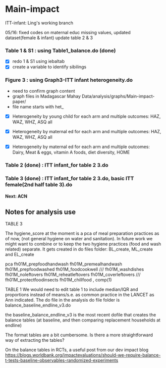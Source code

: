 # Main-impact


ITT-infant: Ling's working branch


05/16: 
fixed codes on maternal educ missing values, updated dataset(female & infant)
update table 2 & 3

### Table 1 & S1 : using Table1_balance.do (done)
- [x] redo 1 & S1 using iebaltab
- [x] create a variable to identify sibilings

### Figure 3 : using Graph3-ITT infant heterogeneity.do
- need to confirm graph content
- graph files in Madagascar Mahay Data/analysis/graphs/Main-impact-paper/
- file name starts with het_
- [x] Heterogeneity by young child for each arm and multiple outcomes: HAZ, WAZ, WHZ, ASQ all
- [x] Heterogeneity by maternal ed for each arm and multiple outcomes: HAZ, WAZ, WHZ, ASQ all
- [x] Heterogeneity by maternal ed for each arm and multiple outcomes: Dairy, Meat & eggs, vitamin A foods, diet diversity, HOME



### Table 2 (done) : ITT infant_for table 2 3.do 

 
### Table 3 (done) : ITT infant_for table 2 3.do, basic ITT female(2nd half table 3).do



#### Next: ACN


## Notes for analysis use



TABLE 3

The hygiene_score at the moment is a pca of meal preparation practices as of now, (not general hygiene on water and sanitation).
In future work we might want to combine or to keep the two hygiene practices (food and wash related) separate.
It gets created in do files folder: BL_create, ML_create and EL_create
 
pca fh01M_prepfoodhandwash fh01M_premealhandwash fh01M_prepfoodwashed fh01M_foodcookwell ///
                fh01M_washdishes fh01M_noleftovers fh01M_reheatleftovers fh01M_coverleftovers ///
                fh01M_protectfoodinsects fh01M_chillfood , comp(1)


TABLE 1
We would need to edit table 1 to include median/IQR and proportions instead of means/s.e. as common practice in the LANCET as Ann indicated.
The do file in the analysis do file folder is balance_baseline_endline_v3.do

the baseline_balance_endline_v3 is the most recent dofile that creates the balance tables 
(at baseline, and then comparing replacement households at endline)


The format tables are a bit cumbersome. Is there a more straightforward way of extracting the tables?
 
On the balance tables in RCTs, a useful post from our dev impact blog https://blogs.worldbank.org/impactevaluations/should-we-require-balance-t-tests-baseline-observables-randomized-experiments
